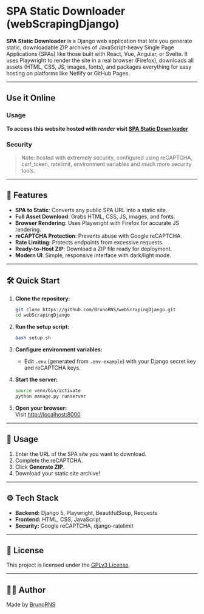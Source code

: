 # SPA Static Downloader (webScrapingDjango)

**SPA Static Downloader** is a Django web application that lets you generate static, downloadable ZIP archives of JavaScript-heavy Single Page Applications (SPAs) like those built with React, Vue, Angular, or Svelte. It uses Playwright to render the site in a real browser (Firefox), downloads all assets (HTML, CSS, JS, images, fonts), and packages everything for easy hosting on platforms like Netlify or GitHub Pages.

---

## Use it Online

### Usage

**To access this website hosted with _render_ visit [SPA Static Downloader](https://webscrapingdjango.onrender.com/)**

### Security

> Note: hosted with extremely security, configured using reCAPTCHA, csrf_token, ratelimit, environment variables and much more security tools.

---

## 🚀 Features

- **SPA to Static**: Converts any public SPA URL into a static site.
- **Full Asset Download**: Grabs HTML, CSS, JS, images, and fonts.
- **Browser Rendering**: Uses Playwright with Firefox for accurate JS rendering.
- **reCAPTCHA Protection**: Prevents abuse with Google reCAPTCHA.
- **Rate Limiting**: Protects endpoints from excessive requests.
- **Ready-to-Host ZIP**: Download a ZIP file ready for deployment.
- **Modern UI**: Simple, responsive interface with dark/light mode.

---

## 🛠️ Quick Start

1. **Clone the repository:**

   ```bash
   git clone https://github.com/BrunoRNS/webScrapingDjango.git
   cd webScrapingDjango
   ```

2. **Run the setup script:**

   ```bash
   bash setup.sh
   ```

3. **Configure environment variables:**

   - Edit `.env` (generated from `.env-example`) with your Django secret key and reCAPTCHA keys.

4. **Start the server:**

   ```bash
   source venv/bin/activate
   python manage.py runserver
   ```

5. **Open your browser:**  
   Visit [http://localhost:8000](http://localhost:8000)

---

## 📝 Usage

1. Enter the URL of the SPA site you want to download.
2. Complete the reCAPTCHA.
3. Click **Generate ZIP**.
4. Download your static site archive!

---

## ⚙️ Tech Stack

- **Backend:** Django 5, Playwright, BeautifulSoup, Requests
- **Frontend:** HTML, CSS, JavaScript
- **Security:** Google reCAPTCHA, django-ratelimit

---

## 📄 License

This project is licensed under the [GPLv3 License](https://www.gnu.org/licenses/gpl-3.0.html).

---

## 🙋‍♂️ Author

Made by [BrunoRNS](https://github.com/BrunoRNS)

